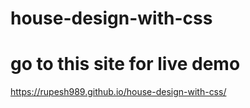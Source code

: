 # house-design-with-css
# go to this site for live demo
https://rupesh989.github.io/house-design-with-css/
